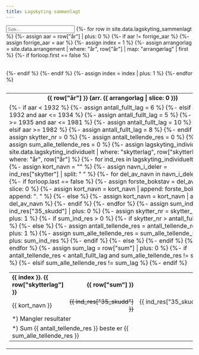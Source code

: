 ```yaml
---
title: Lagskyting sammenlagt
---
```


<script src="assets/js/search.js"></script> 

<table id="search_tbl" style="border: 0;">
  <input type="text" id="search_input" onkeyup="searchTable()" placeholder="Søk...">
{%- for row in site.data.lagskyting_sammenlagt %}
  {%- assign aar = row["år"] | plus: 0 %}
  {%- if aar != forrige_aar %}
    {%- assign forrige_aar = aar %}
    {%- assign index = 1 %}
    {%- assign arrangorlag = site.data.arrangement | where: "år", row["år"] | map: "arrangørlag" | first %}
    {%- if forloop.first == false %}
        </tr>
      </table>
    </td>
  </tr>
    {%- endif %}
  <tr class="search_row">
    <td style="border: 0; padding-left: 0; padding-right: 0;">
      <table>
        <tr>
          <td colspan="3" style="font-weight: bold; text-align: center;">{{ row["år"] }} (arr. {{ arrangorlag | slice: 0 }})</td>
        </tr>
        <tr>
  {%- endif %}
          <td style="vertical-align: top; width: 33.33%;">
            <table style="border: 0;">
              <tr>
                <td style="border: 0; font-weight: bold;">{{ index }}. {{ row["skytterlag"] }}</td>
                <td style="border: 0; font-weight: bold; text-align: right;">{{ row["sum"] }}</td>
              </tr>
  {%- if aar < 1932 %}
    {%- assign antall_fullt_lag = 6 %}
  {%- elsif aar >= 1932 and aar <= 1934 %}
    {%- assign antall_fullt_lag = 5 %}
  {%- elsif aar >= 1935 and aar <= 1981 %}
    {%- assign antall_fullt_lag = 10 %}
  {%- elsif aar >= 1982 %}
    {%- assign antall_fullt_lag = 8 %}
  {%- endif %}
  {%- assign skytter_nr = 0 %}
  {%- assign antall_tellende_res = 0 %}
  {%- assign sum_alle_tellende_res = 0 %}
  {%- assign lagskyting_individuelt = site.data.lagskyting_individuelt | where: "skytterlag", row["skytterlag"] | where: "år", row["år"] %}
  {%- for ind_res in lagskyting_individuelt %}
    {%- assign kort_navn = "" %}
    {%- assign navn_i_deler = ind_res["skytter"] | split: " " %}
    {%- for del_av_navn in navn_i_deler %}
      {%- if forloop.last == false %}
        {%- assign forste_bokstav = del_av_navn | slice: 0 %}
        {%- assign kort_navn = kort_navn | append: forste_bokstav | append: ". " %}
      {%- else %}
        {%- assign kort_navn = kort_navn | append: del_av_navn %}
      {%- endif %}
    {%- endfor %}
              <tr>
                <td style="border: 0;">{{ kort_navn }}</td>
    {%- assign sum_ind_res = ind_res["35_skudd"] | plus: 0 %}
    {%- assign skytter_nr = skytter_nr | plus: 1 %}
    {%- if sum_ind_res > 0 %}
      {%- if skytter_nr > antall_fullt_lag %}
                <td style="border: 0; text-align: right; text-decoration: line-through; text-decoration-thickness: 1px;">{{ ind_res["35_skudd"] }}</td>
      {%- else %}
                <td style="border: 0; text-align: right;">{{ ind_res["35_skudd"] }}</td>
        {%- assign antall_tellende_res = antall_tellende_res | plus: 1 %}
        {%- assign sum_alle_tellende_res = sum_alle_tellende_res | plus: sum_ind_res %}
      {%- endif %}
    {%- else %}
                <td style="border: 0; text-align: right;">-</td>
    {%- endif %}
              </tr>
  {%- endfor %}
  {%- assign sum_lag = row["sum"] | plus: 0 %}
  {%- if antall_tellende_res < antall_fullt_lag and sum_alle_tellende_res != sum_lag %}
              <tr>
                <td class="data_issue" style="border: 0;" colspan="2">*) Mangler resultater</td>
              </tr>
  {%- elsif sum_alle_tellende_res != sum_lag %}
              <tr>
                <td class="data_issue" style="border: 0;" colspan="2">*) Sum {{ antall_tellende_res }} beste er {{ sum_alle_tellende_res }}</td>
              </tr>
  {%- endif %}
            </table>
          </td>
  {%- assign index = index | plus: 1 %}
{%- endfor %}
  </tr>
  <caption id="search_caption"></caption>
</table>
